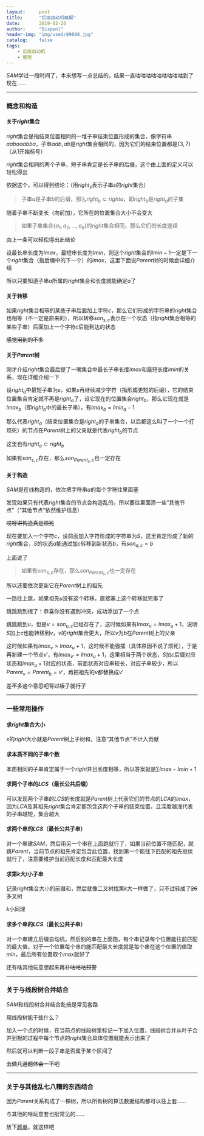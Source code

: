 ```yaml
---
layout:		post
title:		"后缀自动机略解"
date:		2019-02-26
author:		"Dispwnl"
header-img:	"img/used/89800.jpg"
catalog:	false
tags:
    - 后缀自动机
    - 整理
---
```


$SAM$学过一段时间了，本来想写一点总结的，结果一直咕咕咕咕咕咕咕咕咕到了现在……

---

### 概念和构造

#### 关于$right$集合

$right$集合是指结束位置相同的一堆子串结束位置形成的集合，像字符串$aabaaabba$，子串$aab,ab$是$right$集合相同的，因为它们的结束位置都是$\{3,7\}$（从$1$开始标号）

$right​$集合相同的两个子串，短子串肯定是长子串的后缀，这个由上面的定义可以轻松得出

依据这个，可以得到结论：（用$right_s$表示子串$s$的$right$集合）

> 子串$a$是子串$b$的后缀，那么$right_b\subset right a$，即$right_b$是$right_a$的子集

随着子串不断变长（向前加），它所在的位置集合大小不会变大

> 如果子串集合$\{a_1,a_2,…,a_n\}$的$right$集合相同，那么它们的长度连续

由上一条可以轻松得出此结论

设最长串长度为$lmax$，最短串长度为$lmin$，则这个$right$集合的$lmin-1$一定是下一个$right$集合（指后缀中的下一个）的$lmax$，这里下面说$Parent$树的时候会详细介绍

所以只要知道子串$a​$所属的$right​$集合和长度就能确定$a​$了

#### 关于转移

如果$right​$集合相等的某些子串后面加上字符$c​$，那么它们形成的字符串的$right​$集合也相等（不一定是原来的），所以转移$son_{s,c}​$表示在一个状态（指$right​$集合相等的某些子串）后面加上一个字符$c​$后能到达的状态

~~感觉用到的不多~~

#### 关于$Parent$树

刚才介绍$right​$集合最后提了一嘴集合中最长子串长度$lmax​$和最短长度$lmin$的关系，现在详细介绍一下

设$right_a​$中最短子串为$s​$，如果$s​$再继续减少字符（指形成更短的后缀），它的结束位置集合肯定就不再是$right_a​$了，设它现在的位置集合$right_b​$，那么它现在就是$lmax_b​$（即$right_b​$中的最长子串），有$lmax_b=lmin_a-1​$

那么代表$right_a​$（结束位置集合是$right_a​$的子串集合，以后都这么叫了一个一个打烦死）的节点在$Parent​$树上的父亲就是代表$right_b​$的节点

这里也有$right_a\subset right_b$

如果有$son_{s,c}​$存在，那么$son_{Parent_s,c}​$也一定存在

#### 关于构造

$SAM$是在线构造的，依次把字符串$a$的每个字符往里面塞

发现如果只有代表$right$集合的节点会构造乱的，所以要往里面添一些“其他节点”（“其他节点”依然维护信息）

~~哎呀讲构造真是烦死~~

现在要加入一个字符$c$，设前面加入字符形成的字符串为$S$，这里肯定形成了新的$right$集合，$S$的状态$a$能通过加$c$转移到新状态$b$，有$son_{a,c}=b$

上面说了

>如果有$son_{s,c}​$存在，那么$son_{Parent_s,c}​$也一定存在

所以还要依次更新它在$Parent​$树上的祖先

一路往上跳，如果祖先$u​$没有这个转移，直接塞上这个转移就完事了

跳跳跳到根了！恭喜你没有遇到冲突，成功添加了一个点

跳跳跳到$u$，但是$v=son_{u,c}$已经存在了，这时候如果有$lmax_v=lmax_u+1$，说明$S$加上$c$也能转移到$v$，$v$的$right$集合更大，所以$v$为$b$在$Parent$树上的父亲

这时候如果有$lmax_v>lmax_u+1​$，这时候不能强插（具体原因不说了烦死），于是再新建一个节点$v'​$，有$lmax_{v'}=lmax_u+1​$，这里相当于两个状态，$S​$加$c​$后缀对应状态和$lmax_u+1​$对应的状态，前面状态对应串较长，对应子串较少，所以$Parent_v=Parent_b=v'​$，再把祖先的$v​$都替换成$v'​$

~~差不多这个意思吧背过板子就行了~~

---

### 一些常用操作

#### 求$right$集合大小

$x$的$right$大小就是$Parent$树上子树和，注意“其他节点”不计入贡献

#### 求本质不同的子串个数

本质相同的子串肯定属于一个$right$并且长度相等，所以答案就是$\sum lmax-lmin+1$

#### 求两个子串的$LCS$（最长公共后缀）

可以发现两个子串的$LCS$的长度就是$Parent$树上代表它们的节点的$LCA$的$lmax$，因为$LCA$及其祖先$right$集合肯定都包含这两个子串的结束位置，且深度越浅代表的子串越短，集合越大

#### 求两个串的$LCS$（最长公共子串）

对一个串建$SAM$，然后用另一个串在上面跑就行了，如果当前位置不能匹配，就跳$Parent$，当前节点的祖先肯定包含此位置，找到第一个能往下匹配的祖先继续就行了，注意要维护当前匹配长度和匹配最大长度

#### 求第$k$大/小子串

记录$right$集合大小的前缀和，然后就像二叉树找第$k$大一样做了，只不过转成了~~26~~多叉树

$k$小同理

#### 求多个串的$LCS$（最长公共子串）

对一个串建立后缀自动机，然后别的串在上面跑，每个串记录每个位置能往前匹配的最大值，对于一个位置每个串的能匹配最大长度就是每个串在这个位置的值取$min$，最后所有位置取个$max$就好了

还有啥其他玩意想起来再补~~咕咕咕预警~~

---

### 关于与线段树合并结合

$SAM$和线段树合并结合~~乱搞~~是常见套路

用线段树能干些什么？

加入一个点的时候，在当前点的线段树里标记一下加入位置，线段树合并从叶子合并到根的过程中每个节点的$right$集合具体位置就能表示出来了

然后就可以判断一段子串是否属于某个区间了

~~去做几道题体会一下吧~~

---

### 关于与其他乱七八糟的东西结合

因为$Parent$关系构成了一棵树，所以所有树的算法数据结构都可以往上套……

与其他的啥玩意套也挺常见的……

放下[题单](https://a-failure.github.io/tags/#%E5%90%8E%E7%BC%80%E8%87%AA%E5%8A%A8%E6%9C%BA)，就这样吧